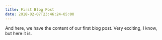 ```yaml
---
title: First Blog Post
date: 2018-02-07T23:46:24-05:00
---
```

And here, we have the content of our first blog post. Very exciting, I know, but here it is.
